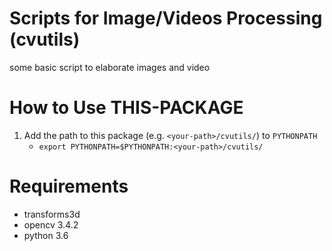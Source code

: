 # Scripts for Image/Videos Processing (cvutils)
some basic script to elaborate images and video
 
# How to Use THIS-PACKAGE
1. Add the path to this package (e.g. `<your-path>/cvutils/`) to `PYTHONPATH` 
    - `export PYTHONPATH=$PYTHONPATH:<your-path>/cvutils/` 

# Requirements
* transforms3d
* opencv 3.4.2
* python 3.6
